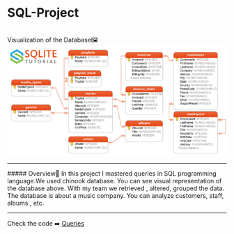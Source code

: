 # SQL-Project
<br>Visualization of the Database🖼️
<br>
<img src='chinook-data/database.jpg' />
<hr>
##### Overview🎵
In this project I mastered queries in SQL programming language.We used chinook database. You can see visual representation of the database above. With my team we retrieved , altered, grouped the data. The database is about a music company. You can analyze customers, staff, albums , etc. 
<hr>
Check the code ➡️ <a href="https://github.com/BAVI-BOOP/SQL-projects/blob/main/chinook-data/main.sql">Queries</a>
<br>


